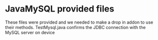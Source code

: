 # JavaMySQL provided files
These files were provided and we needed to make a drop in addon to use their methods.
TestMysql.java confirms the JDBC connection with the MySQL server on device
